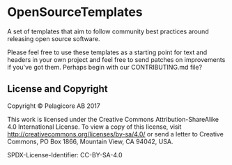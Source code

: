 # OpenSourceTemplates
A set of templates that aim to follow community best practices around 
releasing open source software.

Please feel free to use these templates as a starting point for text
and headers in your own project and feel free to send patches on
improvements if you've got them. Perhaps begin with our
CONTRIBUTING.md file?

## License and Copyright
Copyright &copy; Pelagicore AB 2017

This work is licensed under the Creative Commons
Attribution-ShareAlike 4.0 International License. To view a copy of
this license, visit http://creativecommons.org/licenses/by-sa/4.0/ or
send a letter to Creative Commons, PO Box 1866, Mountain View, CA
94042, USA.

SPDX-License-Identifier: CC-BY-SA-4.0
